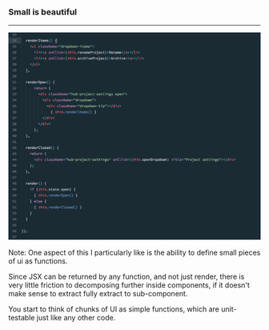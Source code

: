 ### Small is beautiful

---


<a href="subl://open?url=file:///Users/vim/code/sketches/wdcnz-2015-react-tips-and-tricks/code-samples/03-small-is-beautiful.js">![small-is-beautiful](../../images/small-is-beautiful.png)<!-- .element: width="800" --></a>

Note:
One aspect of this I particularly like is the ability to define small pieces of ui as functions. 

Since JSX can be returned by any function, and not just render, there is very little friction to decomposing further inside components, if it doesn't make sense to extract fully extract to sub-component.

You start to think of chunks of UI as simple functions, which are unit-testable just like any other code.

